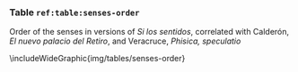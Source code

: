 ### Table `ref:table:senses-order`

Order of the senses in versions of *Si los sentidos*, correlated with
Calderón, *El nuevo palacio del Retiro*, and Veracruce, *Phisica, speculatio*

\includeWideGraphic{img/tables/senses-order}

